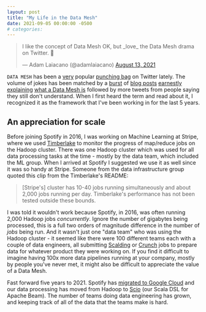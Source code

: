 ```yaml
---
layout: post
title: "My Life in the Data Mesh"
date: 2021-09-05 00:00:00 -0500
# categories:
---
```


<blockquote class="twitter-tweet"><p lang="en" dir="ltr">I like the concept of Data Mesh OK, but _love_ the Data Mesh drama on Twitter. 🍿</p>&mdash; Adam Laiacano (@adamlaiacano) <a href="https://twitter.com/adamlaiacano/status/1426254483764416514?ref_src=twsrc%5Etfw">August 13, 2021</a></blockquote> <script async src="https://platform.twitter.com/widgets.js" charset="utf-8"></script>

`DATA MESH` has been a [very](https://twitter.com/jcristharif/status/1426320304591327234) popular [punching bag](https://twitter.com/bernhardsson/status/1400461693197570051) on Twitter lately. The volume of jokes has been matched by a [burst](https://cnr.sh/essays/what-the-heck-data-mesh) of [blog posts](https://martinfowler.com/articles/data-mesh-principles.html) [earnestly explaining](https://datameshlearning.substack.com/p/okay-but-just-wtf-is-a-data-mesh) [what a Data Mesh is](https://towardsdatascience.com/what-is-a-data-mesh-and-how-not-to-mesh-it-up-210710bb41e0) followed by more tweets from people saying they still don't understand. When I first heard the term and read about it, I recognized it as the framework that I've been working in for the last 5 years.

## An appreciation for scale

Before joining Spotify in 2016, I was working on Machine Learning at Stripe, where we used [Timberlake](https://github.com/stripe-archive/timberlake) to monitor the progress of map/reduce jobs on the Hadoop cluster. There was one Hadoop cluster which was used for all data processing tasks at the time - mostly by the data team, which included the ML group. When I arrived at Spotify I suggested we use it as well since it was so handy at Stripe. Someone from the data infrastructure group quoted this clip from the Timberlake's README:

> [Stripe's] cluster has 10-40 jobs running simultaneously and about 2,000 jobs running per day. Timberlake's performance has not been tested outside these bounds.

I was told it wouldn't work because Spotify, in 2016, was often running 2,000 Hadoop jobs _concurrently_. Ignore the number of gigabytes being processed, this is a full two orders of magnitude difference in the number of _jobs_ being run. And it wasn't just one "data team" who was using the Hadoop cluster - it seemed like there were 100 different teams each with a couple of data engineers, all submitting [Scalding](github.com/twitter/scalding) or [Crunch](https://crunch.apache.org/) jobs to prepare data for whatever product they were working on. If you find it difficult to imagine having 100x more data pipelines running at your company, mostly by people you've never met, it might also be difficult to appreciate the value of a Data Mesh.

Fast forward five years to 2021. Spotify has [migrated to Google Cloud](https://cloud.google.com/customers/featured/spotify) and our data processing has moved from Hadoop to [Scio](https://engineering.atspotify.com/2019/05/30/scio-0-7-a-deep-dive/) (our Scala DSL for Apache Beam). The number of teams doing data engineering has grown, and keeping track of all of the data that the teams make is hard.

